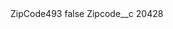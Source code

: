 <?xml version="1.0" encoding="UTF-8"?>
<CustomMetadata xmlns="http://soap.sforce.com/2006/04/metadata" xmlns:xsi="http://www.w3.org/2001/XMLSchema-instance" xmlns:xsd="http://www.w3.org/2001/XMLSchema">
    <label>ZipCode493</label>
    <protected>false</protected>
    <values>
        <field>Zipcode__c</field>
        <value xsi:type="xsd:string">20428</value>
    </values>
</CustomMetadata>

